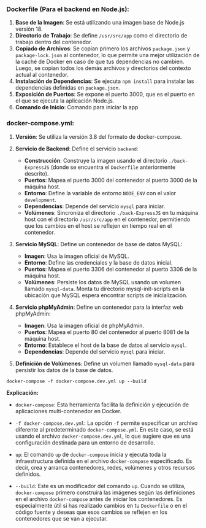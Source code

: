 ### **Dockerfile** (Para el backend en Node.js):

1. **Base de la Imagen**: Se está utilizando una imagen base de Node.js versión 18.
2. **Directorio de Trabajo**: Se define `/usr/src/app` como el directorio de trabajo dentro del contenedor.
3. **Copiado de Archivos**: Se copian primero los archivos `package.json` y `package-lock.json` al contenedor, lo que permite una mejor utilización de la caché de Docker en caso de que tus dependencias no cambien. Luego, se copian todos los demás archivos y directorios del contexto actual al contenedor.
4. **Instalación de Dependencias**: Se ejecuta `npm install` para instalar las dependencias definidas en `package.json`.
5. **Exposición de Puertos**: Se expone el puerto 3000, que es el puerto en el que se ejecuta la aplicación Node.js.
6. **Comando de Inicio**: Comando para iniciar la app

### **docker-compose.yml**:

1. **Versión**: Se utiliza la versión 3.8 del formato de docker-compose.
2. **Servicio de Backend**: Define el servicio `backend`:

    - **Construcción**: Construye la imagen usando el directorio `./back-ExpressJS` (donde se encuentra el `Dockerfile` anteriormente descrito).
    - **Puertos**: Mapea el puerto 3000 del contenedor al puerto 3000 de la máquina host.
    - **Entorno**: Define la variable de entorno `NODE_ENV` con el valor `development`.
    - **Dependencias**: Depende del servicio `mysql` para iniciar.
    - **Volúmenes**: Sincroniza el directorio `./back-ExpressJS` en tu máquina host con el directorio `/usr/src/app` en el contenedor, permitiendo que los cambios en el host se reflejen en tiempo real en el contenedor.

3. **Servicio MySQL**: Define un contenedor de base de datos MySQL:
    - **Imagen**: Usa la imagen oficial de MySQL.
    - **Entorno**: Define las credenciales y la base de datos inicial.
    - **Puertos**: Mapea el puerto 3306 del contenedor al puerto 3306 de la máquina host.
    - **Volúmenes**: Persiste los datos de MySQL usando un volumen llamado `mysql-data`.
      Monta tu directorio mysql-init-scripts en la ubicación que MySQL espera encontrar scripts de inicialización.
4. **Servicio phpMyAdmin**: Define un contenedor para la interfaz web phpMyAdmin:

    - **Imagen**: Usa la imagen oficial de phpMyAdmin.
    - **Puertos**: Mapea el puerto 80 del contenedor al puerto 8081 de la máquina host.
    - **Entorno**: Establece el host de la base de datos al servicio `mysql`.
    - **Dependencias**: Depende del servicio `mysql` para iniciar.

5. **Definición de Volúmenes**: Define un volumen llamado `mysql-data` para persistir los datos de la base de datos.

```
docker-compose -f docker-compose.dev.yml up --build
```

**Explicación:**

-   `docker-compose`: Esta herramienta facilita la definición y ejecución de aplicaciones multi-contenedor en Docker.

-   `-f docker-compose.dev.yml`: La opción `-f` permite especificar un archivo diferente al predeterminado `docker-compose.yml`.
    En este caso, se está usando el archivo `docker-compose.dev.yml`, lo que sugiere que es una configuración destinada para un entorno de desarrollo.

-   `up`: El comando `up` de `docker-compose` inicia y ejecuta toda la infraestructura definida en el archivo `docker-compose` especificado.
    Es decir, crea y arranca contenedores, redes, volúmenes y otros recursos definidos.

-   `--build`: Este es un modificador del comando `up`. Cuando se utiliza, `docker-compose` primero construirá las imágenes según las definiciones en el archivo `docker-compose`
    antes de iniciar los contenedores. Es especialmente útil si has realizado cambios en tu `Dockerfile` o en el código fuente y deseas que esos cambios se reflejen en los contenedores que se van a ejecutar.
